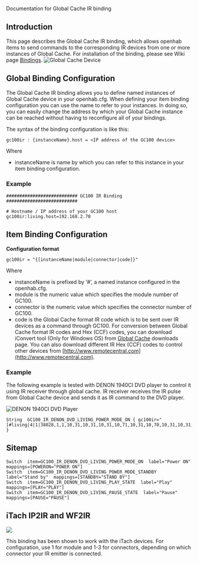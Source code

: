 Documentation for Global Cache IR binding

## Introduction
This page describes the Global Cache IR binding, which allows openhab items to send commands to the corresponding IR devices from one or more instances of Global Cache. For installation of the binding, please see Wiki page [Bindings](https://github.com/openhab/openhab/wiki/Bindings).
![Global Cache Device](http://www.smarthome.com/media/catalog/product/8/1/8115big.jpg)
## Global Binding Configuration
The Global Cache IR binding allows you to define named instances of Global Cache device in your openhab.cfg. When defining your item binding configuration you can use the name to refer to your instances. In doing so, you can easily change the address by which your Global Cache instance can be reached without having to reconfigure all of your bindings.

The syntax of the binding configuration is like this:
```
gc100ir : {instanceName}.host = <IP address of the GC100 device>
```
Where
* instanceName is name by which you can refer to this instance in your item binding configuration.

### Example
```
########################### GC100 IR Binding ###########################
	
# Hostname / IP address of your GC100 host
gc100ir:living.host=192.168.2.70
```

## Item Binding Configuration

**Configuration format**
```
gc100ir = "{[instanceName|module|connector|code]}"
```
Where
* instanceName is prefixed by ‘#’, a named instance configured in the openhab.cfg.
* module is the numeric value which specifies the module number of GC100.
* connector is the numeric value which specifies the connector number of GC100.
* code is the Global Cache format IR code which is to be sent over IR devices as a command through GC100. For conversion between Global Cache format IR codes and Hex (CCF) codes, you can download iConvert tool (Only for Windows OS) from [Global Cache](http://www.globalcache.com/downloads/) downloads page. You can also download different IR Hex (CCF) codes to control other devices from [http://www.remotecentral.com](http://www.remotecentral.com).

### Example
The following example is tested with DENON 1940CI DVD player to control it using IR receiver through global cache. IR receiver receives the IR pulse from Global Cache device and sends it as IR command to the DVD player.

![DENON 1940CI DVD Player](http://static.trustedreviews.com/94/8d9886/6e1c/7077-dendvd1940bk.jpg)

```
String	GC100_IR_DENON_DVD_LIVING_POWER_MODE_ON	{ gc100ir="[#living|4|1|38028,1,1,10,31,10,31,10,31,10,71,10,31,10,70,10,31,10,31,10,31,10,70,10,70,10,31,10,71,10,31,10,31,10,1765,10,31,10,31,10,31,10,71,10,31,10,31,10,71,10,70,10,71,10,31,10,31,10,70,10,31,10,71,10,71,10,1685,10,31,10,31,10,31,10,71,10,31,10,71,10,31,10,31,10,31,10,70,10,70,10,31,10,71,10,31,10,31,10,1764]" }
```

## Sitemap
```
Switch 	item=GC100_IR_DENON_DVD_LIVING_POWER_MODE_ON  label="Power ON"  mappings=[POWERON="POWER ON"]
Switch 	item=GC100_IR_DENON_DVD_LIVING_POWER_MODE_STANDBY  label="Stand by"  mappings=[STANDBY="STAND BY"]
Switch 	item=GC100_IR_DENON_DVD_LIVING_PLAY_STATE  label="Play"  mappings=[PLAY="PLAY"]
Switch 	item=GC100_IR_DENON_DVD_LIVING_PAUSE_STATE  label="Pause"  mappings=[PAUSE="PAUSE"]
```

## iTach IP2IR and WF2IR

![](http://i0.wp.com/www.globalcache.com/wp-content/uploads/2009/10/iTachIP2IR-medtrans.png?resize=150%2C128)

This binding has been shown to work with the iTach devices. For configuration, use 1 for module and 1-3 for connectors, depending on which connector your IR emitter is connected.